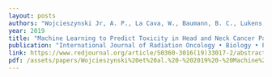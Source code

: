 ```yaml
---
layout: posts
authors: "Wojcieszynski Jr, A. P., La Cava, W., Baumann, B. C., Lukens, J. N., Fotouhi Ghiam, A., Urbanowicz, R. J., … Metz, J. M. "
year: 2019
title: "Machine Learning to Predict Toxicity in Head and Neck Cancer Patients Treated with Definitive Chemoradiation"
publication: "International Journal of Radiation Oncology • Biology • Physics"
link: https://www.redjournal.org/article/S0360-3016(19)33017-2/abstract
pdf: /assets/papers/Wojcieszynski%20et%20al.%20-%202019%20-%20Machine%20Learning%20to%20Predict%20Toxicity%20in%20Head%20and%20N.pdf
---
```

